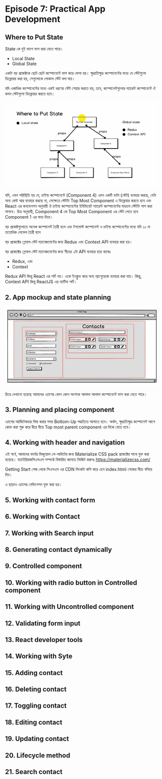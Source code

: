 # Episode 7: Practical App Development

## Where to Put State

State কে দুই ভাগে ভাগ করা যেতে পারে।

- Local State
- Global State

একটা বড় প্রজেক্টকে ছোট ছোট কম্পোনেন্টে ভাগ করে ফেলা হয়। ক্ষুদ্রাতিক্ষুদ্র কম্পোনেন্টের মধ্যে যে স্টেটগুলো ডিক্লেয়ার করা হয়, সেগুলোকে লোকাল স্টেট বলা যায়।

যদি একাধিক কম্পোনেন্টের মধ্যে একই ধরণের স্টেট শেয়ার করতে হয়, তবে, কম্পোনেন্টগুলোর প্যারেন্ট কম্পোনেন্টে ঐ কমন স্টেটগুলো ডিক্লেয়ার করতে হবে।

![Where to Put State](https://github.com/manzurahmed/reactjs/blob/master/where-to-put-state.jpg)

যদি, এমন পরিস্থিতি হয় যে, চাইল্ড কম্পোনেন্টে (Component 4) এমন একটি ডাটা (স্টেট) ব্যবহার করছে, যেটা অন্য কেউ আর ব্যবহার করছে না, সেক্ষেত্রে স্টেটটা Top Most Component এ ডিক্লেয়ার করতে হবে এবং React এর কনভেনশন অনুযায়ী ঐ চাইল্ড কম্পোনেন্টের ইমিডিয়েট প্যারেন্ট কম্পোনেন্টের মাধ্যমে স্টেটটা পাস করা লাগবে। চিত্র অনুযায়ী, Component 4 কে Top Most Component এর স্টেট পেতে হবে Component 1 এর মাধ্য দিয়ে।

বড় প্রজেক্টগুলোতে অনেক কম্পোনেন্ট তৈরী হলে এবং টপমোস্ট কম্পোনেন্ট ও চাইল্ড কম্পোনেন্টের মধ্যে যদি ১০ না ততোধিক লেভেল তৈরী হলে 

বড় প্রজেক্টের গ্লোবাল স্টেট ম্যানেজমেন্টের জন্য Redux এবং Context API ব্যবহার করা হয়।

বড় প্রজেক্টের গ্লোবাল স্টেট ম্যানেজমেন্টের জন্য নীচের ২টা API ব্যবহার হয়ে থাকেঃ

- Redux, এবং
- Context

Redux API কিন্তু React এর পার্ট নয়। একে ইনক্লুড করে অন্য ল্যাংগুয়েজে ব্যবহার করা যায়। কিন্তু, Context API কিন্তু ReactJS এর ন্যাটিভ পার্ট।

## 2. App mockup and state planning
![Component Division](https://github.com/manzurahmed/reactjs/blob/master/e7-component-division.jpg)

চিত্রে দেখানো হয়েছে আমাদের এ্যাপের কোন কোন অংশকে আলাদা আলাদা কম্পোনেন্টে ভাগ করা যেতে পারে।

## 3. Planning and placing component

এ্যাপের আর্কিটেকচার বিল্ড করার সময় Bottom-Up পদ্ধতিতে আগাতে হবে। অর্থাৎ, ক্ষুদ্রাতিক্ষুদ্র কম্পোনেন্ট আগে কোড করা শুরু করে ধীরে ধীরে Top most parent component এর দিকে যেতে হবে।

## 4. Working with header and navigation

এই পর্বে, আমাদের ফর্মের ভিজ্যুয়াল লে-আউটের জন্য Materialize CSS pack প্রজেক্টের সাথে যুক্ত করা হয়েছে। ম্যাটেরিয়াজসিএসএস সম্পর্কে বিস্তারিত জানতে ভিজিট করুনঃ https://materializecss.com/

Getting Start পেজ থেকে সিএসএস এর CDN লিংকটা কপি করে এনে index.html পেজের নীচে বসিয়ে দিব।

এ ছাড়াও এ্যাপের নেভিগেশন যুক্ত করা হয়।

## 5. Working with contact form

## 6. Working with Contact

## 7. Working with Search input

## 8. Generating contact dynamically

## 9. Controlled component

## 10. Working with radio button in Controlled component

## 11. Working with Uncontrolled component

## 12. Validating form input

## 13. React developer tools

## 14. Working with Syte

## 15. Adding contact

## 16. Deleting contact

## 17. Toggling contact

## 18. Editing contact

## 19. Updating contact

## 20. Lifecycle method

## 21. Search contact

